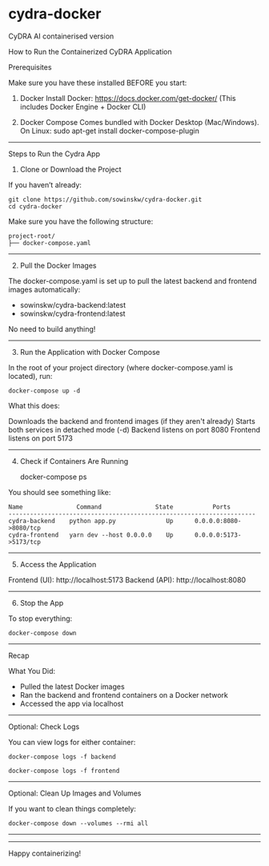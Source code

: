 # cydra-docker
CyDRA AI containerised version

How to Run the Containerized CyDRA Application

Prerequisites

Make sure you have these installed BEFORE you start:

1. Docker
Install Docker: https://docs.docker.com/get-docker/
(This includes Docker Engine + Docker CLI)

2. Docker Compose
Comes bundled with Docker Desktop (Mac/Windows).
On Linux:
    sudo apt-get install docker-compose-plugin

-------------------------------------------

Steps to Run the Cydra App

1. Clone or Download the Project

If you haven’t already:

    git clone https://github.com/sowinskw/cydra-docker.git
    cd cydra-docker

Make sure you have the following structure:

    project-root/
    ├── docker-compose.yaml

-------------------------------------------

2. Pull the Docker Images

The docker-compose.yaml is set up to pull the latest backend and frontend images automatically:

- sowinskw/cydra-backend:latest
- sowinskw/cydra-frontend:latest

No need to build anything!

-------------------------------------------

3. Run the Application with Docker Compose

In the root of your project directory (where docker-compose.yaml is located), run:

    docker-compose up -d

What this does:

Downloads the backend and frontend images (if they aren't already)
Starts both services in detached mode (-d)
Backend listens on port 8080
Frontend listens on port 5173

-------------------------------------------

4. Check if Containers Are Running

    docker-compose ps

You should see something like:

    Name               Command               State           Ports
    ---------------------------------------------------------------------
    cydra-backend    python app.py              Up      0.0.0.0:8080->8080/tcp
    cydra-frontend   yarn dev --host 0.0.0.0    Up      0.0.0.0:5173->5173/tcp

-------------------------------------------

5. Access the Application

Frontend (UI): http://localhost:5173
Backend (API): http://localhost:8080

-------------------------------------------

6. Stop the App

To stop everything:

    docker-compose down

-------------------------------------------

Recap

What You Did:

- Pulled the latest Docker images
- Ran the backend and frontend containers on a Docker network
- Accessed the app via localhost

-------------------------------------------

Optional: Check Logs

You can view logs for either container:

    docker-compose logs -f backend

    docker-compose logs -f frontend

-------------------------------------------

Optional: Clean Up Images and Volumes

If you want to clean things completely:

    docker-compose down --volumes --rmi all

-------------------------------------------
-------------------------------------------

Happy containerizing!
